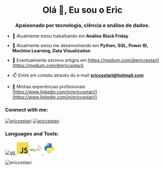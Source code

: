 <h1 align="center">Olá 👋, Eu sou o Eric</h1>
<h3 align="center">Apaixonado por tecnologia, ciência e análise de dados.</h3>

- 🔭 Atualmente estou trabalhando em **Análise Black Friday**

- 🌱 Atualmente estou me desenvolvendo em **Python, SQL, Power BI, Machine Learning, Data Visualization**

- 📝 Eventualmente escrevo artigos em [https://medium.com/@ericcestari](https://medium.com/@ericcestari)

- 📫 Entre em contato através do e-mail **ericcestari@hotmail.com**

- 📄 Minhas experiências profissionais [https://www.linkedin.com/in/ericcestari/](https://www.linkedin.com/in/ericcestari/)

<h3 align="left">Connect with me:</h3>
<p align="left">
<a href="linkedin.com/in/ericcestari" target="blank"><img align="center" src="https://raw.githubusercontent.com/rahuldkjain/github-profile-readme-generator/master/src/images/icons/Social/linked-in-alt.svg" alt="ericcestari" height="30" width="40" /></a>
<a href="kaggle.com/ericcestari" target="blank"><img align="center" src="https://raw.githubusercontent.com/rahuldkjain/github-profile-readme-generator/master/src/images/icons/Social/kaggle.svg" alt="ericcestari" height="30" width="40" /></a>
</p>

<h3 align="left">Languages and Tools:</h3>
<p align="left"> <a href="https://git-scm.com/" target="_blank" rel="noreferrer"> <img src="https://www.vectorlogo.zone/logos/git-scm/git-scm-icon.svg" alt="git" width="40" height="40"/> </a> <a href="https://developer.mozilla.org/en-US/docs/Web/JavaScript" target="_blank" rel="noreferrer"> <img src="https://raw.githubusercontent.com/devicons/devicon/master/icons/javascript/javascript-original.svg" alt="javascript" width="40" height="40"/> </a> <a href="https://www.mysql.com/" target="_blank" rel="noreferrer"> <img src="https://raw.githubusercontent.com/devicons/devicon/master/icons/mysql/mysql-original-wordmark.svg" alt="mysql" width="40" height="40"/> </a> <a href="https://www.python.org" target="_blank" rel="noreferrer"> <img src="https://raw.githubusercontent.com/devicons/devicon/master/icons/python/python-original.svg" alt="python" width="40" height="40"/> </a> </p>

<p><img align="center" src="https://github-readme-stats.vercel.app/api/top-langs?username=ericcestari&show_icons=true&locale=en&layout=compact" alt="ericcestari" /></p>


<!--
**ericcestari/ericcestari** is a ✨ _special_ ✨ repository because its `README.md` (this file) appears on your GitHub profile.

Here are some ideas to get you started:

- 🔭 I’m currently working on ...
- 🌱 I’m currently learning ...
- 👯 I’m looking to collaborate on ...
- 🤔 I’m looking for help with ...
- 💬 Ask me about ...
- 📫 How to reach me: ...
- 😄 Pronouns: ...
- ⚡ Fun fact: ...
-->
